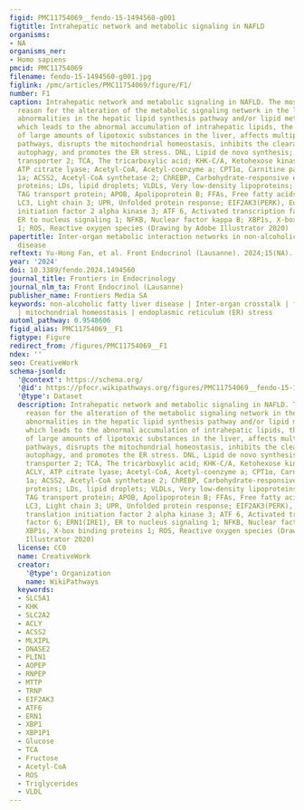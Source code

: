 ```yaml
---
figid: PMC11754069__fendo-15-1494560-g001
figtitle: Intrahepatic network and metabolic signaling in NAFLD
organisms:
- NA
organisms_ner:
- Homo sapiens
pmcid: PMC11754069
filename: fendo-15-1494560-g001.jpg
figlink: /pmc/articles/PMC11754069/figure/F1/
number: F1
caption: Intrahepatic network and metabolic signaling in NAFLD. The most important
  reason for the alteration of the metabolic signaling network in the liver is the
  abnormalities in the hepatic lipid synthesis pathway and/or lipid metabolism pathway,
  which leads to the abnormal accumulation of intrahepatic lipids, the generation
  of large amounts of lipotoxic substances in the liver, affects multiple metabolic
  pathways, disrupts the mitochondrial homeostasis, inhibits the clearance of lipid
  autophagy, and promotes the ER stress. DNL, Lipid de novo synthesis; GLUT 2, Glucose
  transporter 2; TCA, The tricarboxylic acid; KHK-C/A, Ketohexose kinase - C/A; ACLY,
  ATP citrate lyase; Acetyl-CoA, Acetyl-coenzyme a; CPT1α, Carnitine palmitoyltransferase
  1a; ACSS2, Acetyl-CoA synthetase 2; ChREBP, Carbohydrate-responsive element-binding
  proteins; LDs, lipid droplets; VLDLs, Very low-density lipoproteins; MTTP, Microsomal
  TAG transport protein; APOB, Apolipoprotein B; FFAs, Free fatty acids; PLIN, Perilipin;
  LC3, Light chain 3; UPR, Unfolded protein response; EIF2AK3(PERK), Eukaryotic translation
  initiation factor 2 alpha kinase 3; ATF 6, Activated transcription factor 6; ERN1(IRE1),
  ER to nucleus signaling 1; NFKB, Nuclear factor kappa B; XBP1s, X-box binding proteins
  1; ROS, Reactive oxygen species (Drawing by Adobe Illustrator 2020)
papertitle: Inter-organ metabolic interaction networks in non-alcoholic fatty liver
  disease
reftext: Yu-Hong Fan, et al. Front Endocrinol (Lausanne). 2024;15(NA).
year: '2024'
doi: 10.3389/fendo.2024.1494560
journal_title: Frontiers in Endocrinology
journal_nlm_ta: Front Endocrinol (Lausanne)
publisher_name: Frontiers Media SA
keywords: non-alcoholic fatty liver disease | Inter-organ crosstalk | fatty acid synthesis
  | mitochondrial homeostasis | endoplasmic reticulum (ER) stress
automl_pathway: 0.9548606
figid_alias: PMC11754069__F1
figtype: Figure
redirect_from: /figures/PMC11754069__F1
ndex: ''
seo: CreativeWork
schema-jsonld:
  '@context': https://schema.org/
  '@id': https://pfocr.wikipathways.org/figures/PMC11754069__fendo-15-1494560-g001.html
  '@type': Dataset
  description: Intrahepatic network and metabolic signaling in NAFLD. The most important
    reason for the alteration of the metabolic signaling network in the liver is the
    abnormalities in the hepatic lipid synthesis pathway and/or lipid metabolism pathway,
    which leads to the abnormal accumulation of intrahepatic lipids, the generation
    of large amounts of lipotoxic substances in the liver, affects multiple metabolic
    pathways, disrupts the mitochondrial homeostasis, inhibits the clearance of lipid
    autophagy, and promotes the ER stress. DNL, Lipid de novo synthesis; GLUT 2, Glucose
    transporter 2; TCA, The tricarboxylic acid; KHK-C/A, Ketohexose kinase - C/A;
    ACLY, ATP citrate lyase; Acetyl-CoA, Acetyl-coenzyme a; CPT1α, Carnitine palmitoyltransferase
    1a; ACSS2, Acetyl-CoA synthetase 2; ChREBP, Carbohydrate-responsive element-binding
    proteins; LDs, lipid droplets; VLDLs, Very low-density lipoproteins; MTTP, Microsomal
    TAG transport protein; APOB, Apolipoprotein B; FFAs, Free fatty acids; PLIN, Perilipin;
    LC3, Light chain 3; UPR, Unfolded protein response; EIF2AK3(PERK), Eukaryotic
    translation initiation factor 2 alpha kinase 3; ATF 6, Activated transcription
    factor 6; ERN1(IRE1), ER to nucleus signaling 1; NFKB, Nuclear factor kappa B;
    XBP1s, X-box binding proteins 1; ROS, Reactive oxygen species (Drawing by Adobe
    Illustrator 2020)
  license: CC0
  name: CreativeWork
  creator:
    '@type': Organization
    name: WikiPathways
  keywords:
  - SLC5A1
  - KHK
  - SLC2A2
  - ACLY
  - ACSS2
  - MLXIPL
  - DNASE2
  - PLIN1
  - AOPEP
  - RNPEP
  - MTTP
  - TRNP
  - EIF2AK3
  - ATF6
  - ERN1
  - XBP1
  - XBP1P1
  - Glucose
  - TCA
  - Fructose
  - Acetyl-CoA
  - ROS
  - Triglycerides
  - VLDL
---
```

